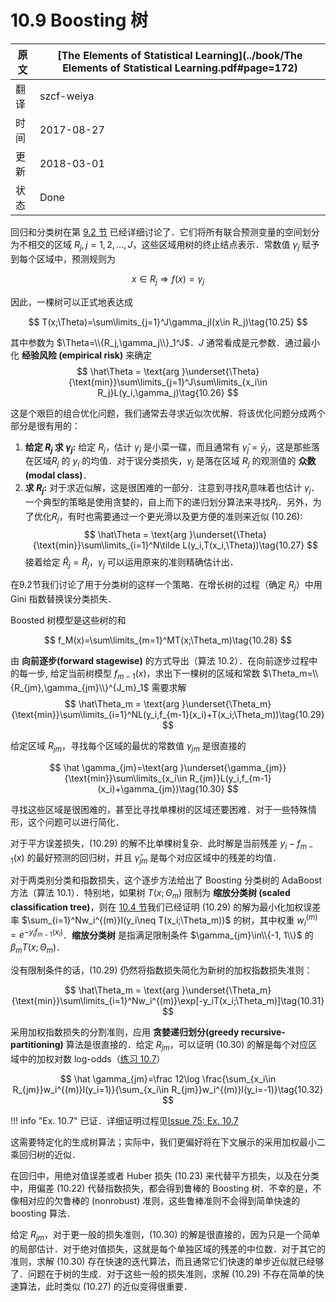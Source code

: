 # 10.9 Boosting 树

| 原文   | [The Elements of Statistical Learning](../book/The Elements of Statistical Learning.pdf#page=172) |
| ---- | ---------------------------------------- |
| 翻译   | szcf-weiya                               |
| 时间   | 2017-08-27                               |
| 更新   | 2018-03-01                               |
| 状态 | Done|

回归和分类树在第 [9.2 节](../09-Additive-Models-Trees-and-Related-Methods/9.2-Tree-Based-Methods/index.html) 已经详细讨论了．它们将所有联合预测变量的空间划分为不相交的区域 $R_j,j=1,2,\ldots,J$，这些区域用树的终止结点表示．常数值 $\gamma_j$ 赋予到每个区域中，预测规则为

$$
x\in R_j\Rightarrow f(x) = \gamma_j
$$

因此，一棵树可以正式地表达成

$$
T(x;\Theta)=\sum\limits_{j=1}^J\gamma_jI(x\in R_j)\tag{10.25}
$$

其中参数为 $\Theta=\\{R_j,\gamma_j\\}_1^J$．$J$ 通常看成是元参数．通过最小化 **经验风险 (empirical risk)** 来确定
$$
\hat\Theta = \text{arg }\underset{\Theta}{\text{min}}\sum\limits_{j=1}^J\sum\limits_{x_i\in R_j}L(y_i,\gamma_j)\tag{10.26}
$$

这是个艰巨的组合优化问题，我们通常去寻求近似次优解．将该优化问题分成两个部分是很有用的：

1. **给定 $R_j$ 求 $\gamma_j$:** 给定 $R_j$，估计 $\gamma_j$ 是小菜一碟，而且通常有 $\hat\gamma_j=\bar y_j$，这是那些落在区域$R_j$ 的 $y_i$ 的均值．对于误分类损失，$\gamma_j$ 是落在区域 $R_j$ 的观测值的 **众数 (modal class)**．
2. **求 $R_j$:** 对于求近似解，这是很困难的一部分．注意到寻找$R_j$意味着也估计 $\gamma_j$．一个典型的策略是使用贪婪的，自上而下的递归划分算法来寻找$R_j$．另外，为了优化$R_j$，有时也需要通过一个更光滑以及更方便的准则来近似 (10.26):
$$
\hat\Theta = \text{arg }\underset{\Theta}{\text{min}}\sum\limits_{i=1}^N\tilde L(y_i,T(x_i,\Theta))\tag{10.27}
$$
接着给定 $\hat R_j=\tilde R_j$，$\gamma_j$ 可以运用原来的准则精确估计出．

在9.2节我们讨论了用于分类树的这样一个策略．在增长树的过程（确定 $R_j$）中用 Gini 指数替换误分类损失．

Boosted 树模型是这些树的和

$$
f_M(x)=\sum\limits_{m=1}^MT(x;\Theta_m)\tag{10.28}
$$

由 **向前逐步(forward stagewise)** 的方式导出（算法 10.2）．在向前逐步过程中的每一步, 给定当前树模型 $f_{m-1}(x)$，求出下一棵树的区域和常数 $\Theta_m=\\{R_{jm},\gamma_{jm}\\}^{J_m}_1$ 需要求解
$$
\hat\Theta_m = \text{arg }\underset{\Theta_m}{\text{min}}\sum\limits_{i=1}^NL(y_i,f_{m-1}(x_i)+T(x_i;\Theta_m))\tag{10.29}
$$

给定区域 $R_{jm}$，寻找每个区域的最优的常数值 $\gamma_{jm}$ 是很直接的

$$
\hat \gamma_{jm}=\text{arg }\underset{\gamma_{jm}}{\text{min}}\sum\limits_{x_i\in R_{jm}}L(y_i,f_{m-1}(x_i)+\gamma_{jm})\tag{10.30}
$$

寻找这些区域是很困难的，甚至比寻找单棵树的区域还要困难．对于一些特殊情形，这个问题可以进行简化．

对于平方误差损失，$(10.29)$ 的解不比单棵树复杂．此时解是当前残差 $y_i-f_{m-1}(x)$ 的最好预测的回归树，并且 $\hat\gamma_{jm}$ 是每个对应区域中的残差的均值．

对于两类别分类和指数损失，这个逐步方法给出了 Boosting 分类树的 AdaBoost 方法（算法 10.1）．特别地，如果树 $T(x;\Theta_m)$ 限制为 **缩放分类树 (scaled classification tree)**，则在 [10.4 节](10.4-Exponential-Loss-and-AdaBoost/index.html)我们已经证明 $(10.29)$ 的解为最小化加权误差率 $\sum_{i=1}^Nw_i^{(m)}I(y_i\neq T(x_i;\Theta_m))$ 的树，其中权重 $w_i^{(m)}=e^{-y_if_{m-1}(x_i)}$．**缩放分类树** 是指满足限制条件 $\gamma_{jm}\in\\{-1, 1\\}$ 的 $\beta_mT(x;\Theta_m)$．

没有限制条件的话，(10.29) 仍然将指数损失简化为新树的加权指数损失准则：

$$
\hat\Theta_m = \text{arg }\underset{\Theta_m}{\text{min}}\sum\limits_{i=1}^Nw_i^{(m)}\exp[-y_iT(x_i;\Theta_m)]\tag{10.31}
$$

采用加权指数损失的分割准则，应用 **贪婪递归划分(greedy recursive-partitioning)** 算法是很直接的．给定 $R_{jm}$，可以证明 (10.30) 的解是每个对应区域中的加权对数 log-odds（[练习 10.7](https://github.com/szcf-weiya/ESL-CN/issues/75)）

$$
\hat \gamma_{jm}=\frac 12\log \frac{\sum_{x_i\in R_{jm}}w_i^{(m)}I(y_i=1)}{\sum_{x_i\in R_{jm}}w_i^{(m)}I(y_i=-1)}\tag{10.32}
$$

!!! info "Ex. 10.7"
    已证．详细证明过程见[Issue 75: Ex. 10.7](https://github.com/szcf-weiya/ESL-CN/issues/75)

这需要特定化的生成树算法；实际中，我们更偏好将在下文展示的采用加权最小二乘回归树的近似．

在回归中，用绝对值误差或者 Huber 损失 (10.23) 来代替平方损失，以及在分类中，用偏差 (10.22) 代替指数损失，都会得到鲁棒的 Boosting 树．不幸的是，不像相对应的欠鲁棒的 (nonrobust) 准则，这些鲁棒准则不会得到简单快速的 boosting 算法．

给定 $R_{jm}$，对于更一般的损失准则，(10.30) 的解是很直接的，因为只是一个简单的局部估计．对于绝对值损失，这就是每个单独区域的残差的中位数．对于其它的准则，求解 (10.30) 存在快速的迭代算法，而且通常它们快速的单步近似就已经够了．问题在于树的生成．对于这些一般的损失准则，求解 (10.29) 不存在简单的快速算法，此时类似 (10.27) 的近似变得很重要．